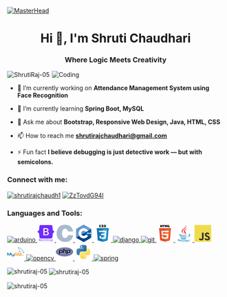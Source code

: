 [![MasterHead](https://camo.githubusercontent.com/7363b5ae6fa04e23b0db65be620af3f1f6492e666e93e9a6db2a0aab0e218033/68747470733a2f2f7777772e6e6973742e676f762f73697465732f64656661756c742f66696c65732f696d616765732f323031392f30342f30322f6e69737463796265725f62616e6e65722d31312e31392e31382d616d2e706e67)](https://github.com/ShrutiRaj-05)
<h1 align="center">Hi 👋, I'm Shruti Chaudhari</h1>
<h3 align="center">Where Logic Meets Creativity</h3>
<img align="right" alt="Coding" width="400" src="https://media1.giphy.com/media/v1.Y2lkPTc5MGI3NjExeWsxNWQxenkwNHZ4dzltMXl1aTdwcG94eHRtNmUzc2Y2bm8wNzR4ZSZlcD12MV9pbnRlcm5hbF9naWZfYnlfaWQmY3Q9Zw/L1R1tvI9svkIWwpVYr/giphy.gif">

<p align="left"> <img src="https://komarev.com/ghpvc/?username=ShrutiRaj-05&label=Profile%20views&color=0e75b6&style=flat" alt="ShrutiRaj-05" /> </p>

- 🔭 I’m currently working on **Attendance Management System using Face Recognition**

- 🌱 I’m currently learning **Spring Boot, MySQL**

- 💬 Ask me about **Bootstrap, Responsive Web Design, Java, HTML, CSS**

- 📫 How to reach me **shrutirajchaudhari@gmail.com**

- ⚡ Fun fact **I believe debugging is just detective work — but with semicolons.**

<h3 align="left">Connect with me:</h3>
<p align="left">
<a href="https://www.hackerrank.com/shrutirajchaudh1" target="blank"><img align="center" src="https://raw.githubusercontent.com/rahuldkjain/github-profile-readme-generator/master/src/images/icons/Social/hackerrank.svg" alt="shrutirajchaudh1" height="30" width="40" /></a>
<a href="https://leetcode.com/u/ZzTovdG94I" target="_blank"><img align="center" src="https://raw.githubusercontent.com/rahuldkjain/github-profile-readme-generator/master/src/images/icons/Social/leet-code.svg" alt="ZzTovdG94I" height="30" width="40" /></a>
</p>

<h3 align="left">Languages and Tools:</h3>
<p align="left"> <a href="https://www.arduino.cc/" target="_blank" rel="noreferrer"> <img src="https://cdn.worldvectorlogo.com/logos/arduino-1.svg" alt="arduino" width="40" height="40"/> </a> <a href="https://getbootstrap.com" target="_blank" rel="noreferrer"> <img src="https://raw.githubusercontent.com/devicons/devicon/master/icons/bootstrap/bootstrap-plain-wordmark.svg" alt="bootstrap" width="40" height="40"/> </a> <a href="https://www.cprogramming.com/" target="_blank" rel="noreferrer"> <img src="https://raw.githubusercontent.com/devicons/devicon/master/icons/c/c-original.svg" alt="c" width="40" height="40"/> </a> <a href="https://www.w3schools.com/cpp/" target="_blank" rel="noreferrer"> <img src="https://raw.githubusercontent.com/devicons/devicon/master/icons/cplusplus/cplusplus-original.svg" alt="cplusplus" width="40" height="40"/> </a> <a href="https://www.w3schools.com/css/" target="_blank" rel="noreferrer"> <img src="https://raw.githubusercontent.com/devicons/devicon/master/icons/css3/css3-original-wordmark.svg" alt="css3" width="40" height="40"/> </a> <a href="https://www.djangoproject.com/" target="_blank" rel="noreferrer"> <img src="https://cdn.worldvectorlogo.com/logos/django.svg" alt="django" width="40" height="40"/> </a><a href="https://git-scm.com/" target="_blank" rel="noreferrer"> <img src="https://www.vectorlogo.zone/logos/git-scm/git-scm-icon.svg" alt="git" width="40" height="40"/> </a> <a href="https://www.w3.org/html/" target="_blank" rel="noreferrer"> <img src="https://raw.githubusercontent.com/devicons/devicon/master/icons/html5/html5-original-wordmark.svg" alt="html5" width="40" height="40"/> </a> <a href="https://www.java.com" target="_blank" rel="noreferrer"> <img src="https://raw.githubusercontent.com/devicons/devicon/master/icons/java/java-original.svg" alt="java" width="40" height="40"/> </a> <a href="https://developer.mozilla.org/en-US/docs/Web/JavaScript" target="_blank" rel="noreferrer"> <img src="https://raw.githubusercontent.com/devicons/devicon/master/icons/javascript/javascript-original.svg" alt="javascript" width="40" height="40"/> </a> <a href="https://www.mysql.com/" target="_blank" rel="noreferrer"> <img src="https://raw.githubusercontent.com/devicons/devicon/master/icons/mysql/mysql-original-wordmark.svg" alt="mysql" width="40" height="40"/> </a> <a href="https://opencv.org/" target="_blank" rel="noreferrer"> <img src="https://www.vectorlogo.zone/logos/opencv/opencv-icon.svg" alt="opencv" width="40" height="40"/> </a> <a href="https://www.php.net" target="_blank" rel="noreferrer"> <img src="https://raw.githubusercontent.com/devicons/devicon/master/icons/php/php-original.svg" alt="php" width="40" height="40"/> </a> <a href="https://www.python.org" target="_blank" rel="noreferrer"> <img src="https://raw.githubusercontent.com/devicons/devicon/master/icons/python/python-original.svg" alt="python" width="40" height="40"/> </a> <a href="https://spring.io/" target="_blank" rel="noreferrer"> <img src="https://www.vectorlogo.zone/logos/springio/springio-icon.svg" alt="spring" width="40" height="40"/> </a> </p>

<p><img align="left" src="https://github-readme-stats.vercel.app/api/top-langs?username=shrutiraj-05&show_icons=true&locale=en&layout=compact" alt="shrutiraj-05" /></p>

<p>&nbsp;<img align="center" src="https://github-readme-stats.vercel.app/api?username=shrutiraj-05&show_icons=true&locale=en" alt="shrutiraj-05" /></p>

<p><img align="center" src="https://github-readme-streak-stats.herokuapp.com/?user=shrutiraj-05&" alt="shrutiraj-05" /></p>

